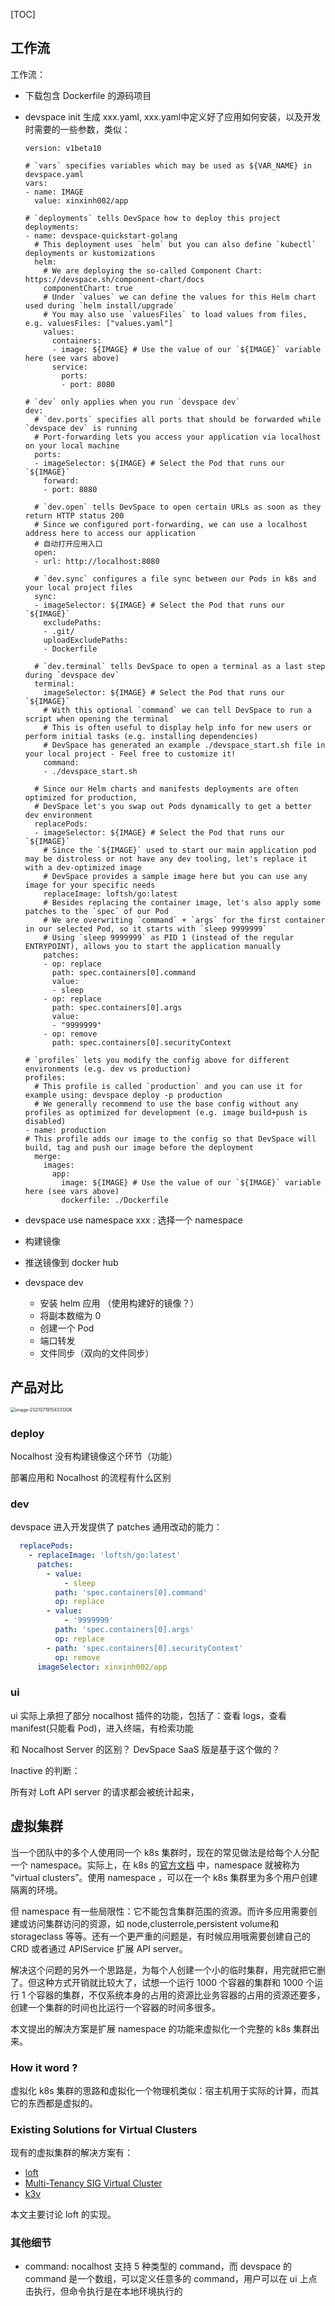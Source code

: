 [TOC]

## 工作流

工作流：

- 下载包含 Dockerfile 的源码项目

- devspace init 生成 xxx.yaml, xxx.yaml中定义好了应用如何安装，以及开发时需要的一些参数，类似：

  ```shell
  version: v1beta10
  
  # `vars` specifies variables which may be used as ${VAR_NAME} in devspace.yaml
  vars:
  - name: IMAGE
    value: xinxinh002/app
  
  # `deployments` tells DevSpace how to deploy this project
  deployments:
  - name: devspace-quickstart-golang
    # This deployment uses `helm` but you can also define `kubectl` deployments or kustomizations
    helm:
      # We are deploying the so-called Component Chart: https://devspace.sh/component-chart/docs
      componentChart: true
      # Under `values` we can define the values for this Helm chart used during `helm install/upgrade`
      # You may also use `valuesFiles` to load values from files, e.g. valuesFiles: ["values.yaml"]
      values:
        containers:
        - image: ${IMAGE} # Use the value of our `${IMAGE}` variable here (see vars above)
        service:
          ports:
          - port: 8080
  
  # `dev` only applies when you run `devspace dev`
  dev:
    # `dev.ports` specifies all ports that should be forwarded while `devspace dev` is running
    # Port-forwarding lets you access your application via localhost on your local machine
    ports:
    - imageSelector: ${IMAGE} # Select the Pod that runs our `${IMAGE}`
      forward:
      - port: 8080
  
    # `dev.open` tells DevSpace to open certain URLs as soon as they return HTTP status 200
    # Since we configured port-forwarding, we can use a localhost address here to access our application
    # 自动打开应用入口
    open:
    - url: http://localhost:8080
  
    # `dev.sync` configures a file sync between our Pods in k8s and your local project files
    sync:
    - imageSelector: ${IMAGE} # Select the Pod that runs our `${IMAGE}`
      excludePaths:
      - .git/
      uploadExcludePaths:
      - Dockerfile
  
    # `dev.terminal` tells DevSpace to open a terminal as a last step during `devspace dev`
    terminal:
      imageSelector: ${IMAGE} # Select the Pod that runs our `${IMAGE}`
      # With this optional `command` we can tell DevSpace to run a script when opening the terminal
      # This is often useful to display help info for new users or perform initial tasks (e.g. installing dependencies)
      # DevSpace has generated an example ./devspace_start.sh file in your local project - Feel free to customize it!
      command:
      - ./devspace_start.sh
  
    # Since our Helm charts and manifests deployments are often optimized for production,
    # DevSpace let's you swap out Pods dynamically to get a better dev environment
    replacePods:
    - imageSelector: ${IMAGE} # Select the Pod that runs our `${IMAGE}`
      # Since the `${IMAGE}` used to start our main application pod may be distroless or not have any dev tooling, let's replace it with a dev-optimized image
      # DevSpace provides a sample image here but you can use any image for your specific needs
      replaceImage: loftsh/go:latest
      # Besides replacing the container image, let's also apply some patches to the `spec` of our Pod
      # We are overwriting `command` + `args` for the first container in our selected Pod, so it starts with `sleep 9999999`
      # Using `sleep 9999999` as PID 1 (instead of the regular ENTRYPOINT), allows you to start the application manually
      patches:
      - op: replace
        path: spec.containers[0].command
        value:
        - sleep
      - op: replace
        path: spec.containers[0].args
        value:
        - "9999999"
      - op: remove
        path: spec.containers[0].securityContext
  
  # `profiles` lets you modify the config above for different environments (e.g. dev vs production)
  profiles:
    # This profile is called `production` and you can use it for example using: devspace deploy -p production
    # We generally recommend to use the base config without any profiles as optimized for development (e.g. image build+push is disabled)
  - name: production
  # This profile adds our image to the config so that DevSpace will build, tag and push our image before the deployment
    merge:
      images:
        app:
          image: ${IMAGE} # Use the value of our `${IMAGE}` variable here (see vars above)
          dockerfile: ./Dockerfile
  ```

  

- devspace use namespace xxx : 选择一个 namespace

- 构建镜像

- 推送镜像到 docker hub

- devspace dev
  - 安装 helm 应用 （使用构建好的镜像？）
  - 将副本数缩为 0
  - 创建一个 Pod
  - 端口转发
  - 文件同步（双向的文件同步）

## 产品对比

<img src="images/devspace/image-20210719154331308.png" alt="image-20210719154331308" style="zoom:50%;" />

### deploy

Nocalhost 没有构建镜像这个环节（功能）

部署应用和 Nocalhost 的流程有什么区别

### dev

devspace 进入开发提供了 patches 通用改动的能力：

```yaml
  replacePods:
    - replaceImage: 'loftsh/go:latest'
      patches:
        - value:
            - sleep
          path: 'spec.containers[0].command'
          op: replace
        - value:
            - '9999999'
          path: 'spec.containers[0].args'
          op: replace
        - path: 'spec.containers[0].securityContext'
          op: remove
      imageSelector: xinxinh002/app
```



### ui

ui 实际上承担了部分 nocalhost 插件的功能，包括了：查看 logs，查看 manifest(只能看 Pod)，进入终端，有检索功能

和 Nocalhost Server 的区别？ DevSpace SaaS 版是基于这个做的？



Inactive 的判断：

所有对 Loft API server 的请求都会被统计起来，



## 虚拟集群

当一个团队中的多个人使用同一个 k8s 集群时，现在的常见做法是给每个人分配一个 namespace。实际上，在 k8s 的[官方文档](https://kubernetes.io/docs/concepts/overview/working-with-objects/namespaces/) 中，namespace 就被称为 “virtual clusters”。使用 namespace ，可以在一个 k8s 集群里为多个用户创建隔离的环境。

但 namespace 有一些局限性：它不能包含集群范围的资源。而许多应用需要创建或访问集群访问的资源，如 node,clusterrole,persistent volume和 storageclass 等等。还有一个更严重的问题是，有时候应用哦需要创建自己的 CRD 或者通过 APIService 扩展 API server。

解决这个问题的另外一个思路是，为每个人创建一个小的临时集群，用完就把它删了。但这种方式开销就比较大了，试想一个运行 1000 个容器的集群和 1000 个运行 1 个容器的集群，不仅系统本身的占用的资源比业务容器的占用的资源还要多，创建一个集群的时间也比运行一个容器的时间多很多。

本文提出的解决方案是扩展 namespace 的功能来虚拟化一个完整的 k8s 集群出来。

### How it word ?

虚拟化 k8s 集群的思路和虚拟化一个物理机类似：宿主机用于实际的计算，而其它的东西都是虚拟的。

### Existing Solutions for Virtual Clusters

现有的虚拟集群的解决方案有：

- [loft](https://github.com/loft-sh/loft)
- [Multi-Tenancy SIG Virtual Cluster](https://github.com/kubernetes-sigs/multi-tenancy/tree/master/incubator/virtualcluster)
- [k3v](https://github.com/ibuildthecloud/k3v)

本文主要讨论 loft 的实现。



### 其他细节

- command: nocalhost 支持 5 种类型的 command，而 devspace 的 command 是一个数组，可以定义任意多的 command，用户可以在 ui 上点击执行，但命令执行是在本地环境执行的

